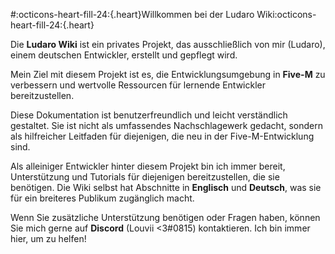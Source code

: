 #:octicons-heart-fill-24:{.heart}Willkommen bei der Ludaro Wiki:octicons-heart-fill-24:{.heart}

Die **Ludaro Wiki** ist ein privates Projekt, das ausschließlich von mir (Ludaro), einem deutschen Entwickler, erstellt und gepflegt wird.

Mein Ziel mit diesem Projekt ist es, die Entwicklungsumgebung in **Five-M** zu verbessern und wertvolle Ressourcen für lernende Entwickler bereitzustellen.

Diese Dokumentation ist benutzerfreundlich und leicht verständlich gestaltet. Sie ist nicht als umfassendes Nachschlagewerk gedacht, sondern als hilfreicher Leitfaden für diejenigen, die neu in der Five-M-Entwicklung sind.

Als alleiniger Entwickler hinter diesem Projekt bin ich immer bereit, Unterstützung und Tutorials für diejenigen bereitzustellen, die sie benötigen. Die Wiki selbst hat Abschnitte in **Englisch** und **Deutsch**, was sie für ein breiteres Publikum zugänglich macht.

Wenn Sie zusätzliche Unterstützung benötigen oder Fragen haben, können Sie mich gerne auf **Discord** (Louvii <3#0815) kontaktieren. Ich bin immer hier, um zu helfen!